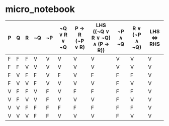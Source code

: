 # micro_notebook
| P | Q | R | ¬Q | ¬P | ¬Q ∨ R ∨ ¬Q | P → R (¬P ∨ R) | LHS ((¬Q ∨ R ∨ ¬Q) ∧ (P → R)) | ¬P ∧ ¬Q | R ∨ (¬P ∧ ¬Q) | LHS ⇔ RHS |
|---|---|---|-----|-----|----------------|---------------------|-------------------------------|---------|------------------|-------------|
| F | F | F |  V  |  V  |       V        |          V          |              V                |    V    |        V         |      V      |
| F | F | V |  V  |  V  |       V        |          V          |              V                |    V    |        V         |      V      |
| F | V | F |  F  |  V  |       F        |          V          |              F                |    F    |        F         |      V      |
| F | V | V |  F  |  V  |       V        |          V          |              V                |    F    |        V         |      V      |
| V | F | F |  V  |  F  |       V        |          F          |              F                |    F    |        F         |      V      |
| V | F | V |  V  |  F  |       V        |          V          |              V                |    F    |        V         |      V      |
| V | V | F |  F  |  F  |       F        |          F          |              F                |    F    |        F         |      V      |
| V | V | V |  F  |  F  |       V        |          V          |              V                |    F    |        V         |      V      |
